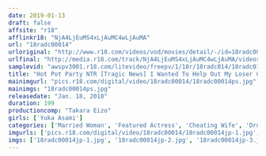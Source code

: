 ```yaml
---
date: 2019-01-13
draft: false
affsite: "r18"
afflinkr18: "NjA4LjEuMS4xLjAuMC4wLjAuMA"
url: "18radc00014"
urloriginal: "http://www.r18.com/videos/vod/movies/detail/-/id=18radc00014"
urlfinal: "http://media.r18.com/track/NjA4LjEuMS4xLjAuMC4wLjAuMA/videos/vod/movies/detail/-/id=18radc00014"
samplevid: "awspv3001.r18.com/litevideo/freepv/1/18r/18radc014/18radc014_dmb_w.mp4"
title: "Hot Pot Party NTR [Tragic News] I Wanted To Help Out My Loser Co-Worker So I Invited My Wife And Her Friends And Held A Hot Pot Party, And This Is What Happened Yuka Asami"
mainimgurl: "pics.r18.com/digital/video/18radc00014/18radc00014ps.jpg"
mainimgs: "18radc00014ps.jpg"
releasedate: "Jan. 18, 2018"
duration: 199
productioncomp: "Takara Eizo"
girls: ['Yuka Asami']
categories: ['Married Woman', 'Featured Actress', 'Cheating Wife', 'Drunk Girl', 'Creampie', 'Hi-Def']
imgurls: ['pics.r18.com/digital/video/18radc00014/18radc00014jp-1.jpg', 'pics.r18.com/digital/video/18radc00014/18radc00014jp-2.jpg', 'pics.r18.com/digital/video/18radc00014/18radc00014jp-3.jpg', 'pics.r18.com/digital/video/18radc00014/18radc00014jp-4.jpg', 'pics.r18.com/digital/video/18radc00014/18radc00014jp-5.jpg', 'pics.r18.com/digital/video/18radc00014/18radc00014jp-6.jpg', 'pics.r18.com/digital/video/18radc00014/18radc00014jp-7.jpg', 'pics.r18.com/digital/video/18radc00014/18radc00014jp-8.jpg', 'pics.r18.com/digital/video/18radc00014/18radc00014jp-9.jpg', 'pics.r18.com/digital/video/18radc00014/18radc00014jp-10.jpg', 'pics.r18.com/digital/video/18radc00014/18radc00014jp-11.jpg', 'pics.r18.com/digital/video/18radc00014/18radc00014jp-12.jpg', 'pics.r18.com/digital/video/18radc00014/18radc00014jp-13.jpg', 'pics.r18.com/digital/video/18radc00014/18radc00014jp-14.jpg', 'pics.r18.com/digital/video/18radc00014/18radc00014jp-15.jpg', 'pics.r18.com/digital/video/18radc00014/18radc00014jp-16.jpg', 'pics.r18.com/digital/video/18radc00014/18radc00014jp-17.jpg', 'pics.r18.com/digital/video/18radc00014/18radc00014jp-18.jpg', 'pics.r18.com/digital/video/18radc00014/18radc00014jp-19.jpg', 'pics.r18.com/digital/video/18radc00014/18radc00014jp-20.jpg']
imgs: ['18radc00014jp-1.jpg', '18radc00014jp-2.jpg', '18radc00014jp-3.jpg', '18radc00014jp-4.jpg', '18radc00014jp-5.jpg', '18radc00014jp-6.jpg', '18radc00014jp-7.jpg', '18radc00014jp-8.jpg', '18radc00014jp-9.jpg', '18radc00014jp-10.jpg', '18radc00014jp-11.jpg', '18radc00014jp-12.jpg', '18radc00014jp-13.jpg', '18radc00014jp-14.jpg', '18radc00014jp-15.jpg', '18radc00014jp-16.jpg', '18radc00014jp-17.jpg', '18radc00014jp-18.jpg', '18radc00014jp-19.jpg', '18radc00014jp-20.jpg']
---
```

